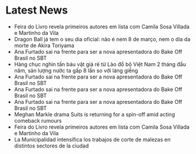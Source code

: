 # Latest News
-  Feira do Livro revela primeiros autores em lista com Camila Sosa Villada e Martinho da Vila
-  Dragon Ball já tem o seu dia oficial: não é nem 8 de março, nem o dia da morte de Akira Toriyama
-  Ana Furtado sai na frente para ser a nova apresentadora do Bake Off Brasil no SBT
-  Hàng chục nghìn tấn báu vật giá rẻ từ Lào đổ bộ Việt Nam 2 tháng đầu năm, sản lượng nước ta gấp 8 lần so với láng giềng
-  Ana Furtado sai na frente para ser a nova apresentadora do Bake Off Brasil no SBT
-  Ana Furtado sai na frente para ser a nova apresentadora do Bake Off Brasil no SBT
-  Ana Furtado sai na frente para ser a nova apresentadora do Bake Off Brasil no SBT
-  Meghan Markle drama Suits is returning for a spin-off amid acting comeback rumours
-  Feira do Livro revela primeiros autores em lista com Camila Sosa Villada e Martinho da Vila
-  La Municipalidad intensifica los trabajos de corte de malezas en distintos sectores de la ciudad
